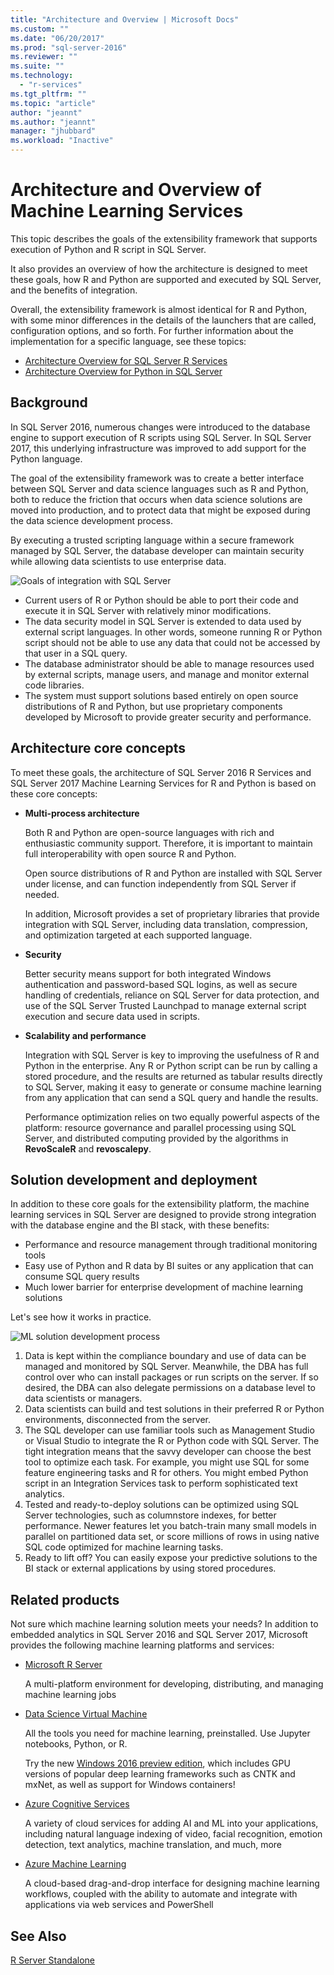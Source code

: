 ```yaml
---
title: "Architecture and Overview | Microsoft Docs"
ms.custom: ""
ms.date: "06/20/2017"
ms.prod: "sql-server-2016"
ms.reviewer: ""
ms.suite: ""
ms.technology: 
  - "r-services"
ms.tgt_pltfrm: ""
ms.topic: "article"
author: "jeannt"
ms.author: "jeannt"
manager: "jhubbard"
ms.workload: "Inactive"
---
```


# Architecture and Overview of Machine Learning Services

This topic describes the goals of the extensibility framework that supports execution of Python and R script in SQL Server.

It also provides an overview of how the architecture is designed to meet these goals, how R and Python are supported and executed by SQL Server, and the benefits of integration.

Overall, the extensibility framework is almost identical for R and Python, with some minor differences in the details of the launchers that are called, configuration options, and so forth. For further information about the implementation for a specific language, see these topics:

- [Architecture Overview for SQL Server R Services](r/architecture-overview-sql-server-r.md)
- [Architecture Overview for Python in SQL Server](python/architecture-overview-sql-server-python.md)


## Background

In SQL Server 2016, numerous changes were introduced to the database engine to support execution of R scripts using SQL Server. In SQL Server 2017, this underlying infrastructure was improved to add support for the Python language.

The goal of the extensibility framework was to create a better interface between SQL Server and data science languages such as R and Python, both to reduce the friction that occurs when data science solutions are moved into production, and to protect data that might be exposed during the data science development process.

By executing a trusted scripting language within a secure framework managed by SQL Server, the database developer can maintain security while allowing data scientists to use enterprise data.

  ![Goals of integration with SQL Server](media/ml-service-value-add.png "Machine Learning Services Value Add")

- Current users of R or Python should be able to port their code and execute it in SQL Server with relatively minor modifications.
- The data security model in SQL Server is extended to data used by external script languages. In other words, someone running R or Python script should not be able to use any data that could not be accessed by that user in a SQL query.
- The database administrator should be able to manage resources used by external scripts, manage users, and manage and monitor external code libraries.
- The system must support solutions based entirely on open source distributions of R and Python, but use proprietary components developed by Microsoft to provide greater security and performance.

## Architecture core concepts

To meet these goals, the architecture of SQL Server 2016 R Services and SQL Server 2017 Machine Learning Services for R and Python is based on these core concepts:

+ **Multi-process architecture**

  Both R and Python are open-source languages with rich and enthusiastic community support. Therefore, it is important to maintain full interoperability with open source R and Python.

  Open source distributions of R and Python are installed with SQL Server under license, and can function independently from SQL Server if needed.

   In addition, Microsoft provides a set of proprietary libraries that provide integration with SQL Server, including data translation, compression, and optimization targeted at each supported language.

+ **Security**

   Better security means support for both integrated Windows authentication and password-based SQL logins, as well as secure handling of credentials, reliance on SQL Server for data protection, and use of the SQL Server Trusted Launchpad to manage external script execution and secure data used in scripts.

+ **Scalability and performance**

  Integration with SQL Server is key to improving the usefulness of R and Python in the enterprise. Any R or Python script can be run by calling a stored procedure, and the results are returned as tabular results directly to SQL Server, making it easy to generate or consume machine learning from any application that can send a SQL query and handle the results.

  Performance optimization relies on two equally powerful aspects of the platform: resource governance and parallel processing using SQL Server, and distributed computing provided by the algorithms in **RevoScaleR** and **revoscalepy**.


## Solution development and deployment

In addition to these core goals for the extensibility platform, the machine learning services in SQL Server are designed to provide strong integration with the database engine and the BI stack, with these benefits:

+ Performance and resource management through traditional monitoring tools
+ Easy use of Python and R data by BI suites or any application that can consume SQL query results
+ Much lower barrier for enterprise development of machine learning solutions

Let's see how it works in practice.

  ![ML solution development process](media/ml-solution-development-process.png "Develop and deploy using Machine Learning Services")

1. Data is kept within the compliance boundary and use of data can be managed and monitored by SQL Server. Meanwhile, the DBA has full control over who can install packages or run scripts on the server. If so desired, the DBA can also delegate permissions on a database level to data scientists or managers.
2. Data scientists can build and test solutions in their preferred R or Python environments, disconnected from the server.
3. The SQL developer can use familiar tools such as Management Studio or Visual Studio to integrate the R or Python code with SQL Server. The tight integration means that the savvy developer can choose the best tool to optimize each task. For example, you might use SQL for some feature engineering tasks and R for others. You might embed Python script in an Integration Services task to perform sophisticated text analytics.
4. Tested and ready-to-deploy solutions can be optimized using SQL Server technologies, such as columnstore indexes, for better performance. Newer features let you batch-train many small models in parallel on partitioned data set, or score millions of rows in using native SQL code optimized for machine learning tasks.
5. Ready to lift off? You can easily expose your predictive solutions to the BI stack or external applications by using stored procedures.

## Related products

Not sure which machine learning solution meets your needs? In addition to embedded analytics in SQL Server 2016 and SQL Server 2017, Microsoft provides the following machine learning platforms and services:

+ [Microsoft R Server](https://msdn.microsoft.com/microsoft-r/rserver)

  A multi-platform environment for developing, distributing, and managing machine learning jobs
+ [Data Science Virtual Machine](https://docs.microsoft.com/azure/machine-learning/machine-learning-data-science-virtual-machine-overview)

  All the tools you need for machine learning, preinstalled. Use Jupyter notebooks, Python, or R.
  
  Try the new [Windows 2016 preview edition](http://aka.ms/dsvm/win2016), which includes GPU versions of popular deep learning frameworks such as CNTK and mxNet, as well as support for Windows containers!
+ [Azure Cognitive Services](https://azure.microsoft.com/services/cognitive-services/)

  A variety of cloud services for adding AI and ML into your applications, including natural language indexing of video, facial recognition, emotion detection, text analytics, machine translation, and much, more
+ [Azure Machine Learning](https://azure.microsoft.com/services/machine-learning/)

  A cloud-based drag-and-drop interface for designing machine learning workflows, coupled with the ability to automate and integrate with applications via web services and PowerShell

## See Also

[R Server Standalone](https://docs.microsoft.com/sql/advanced-analytics/r/r-server-standalone)
